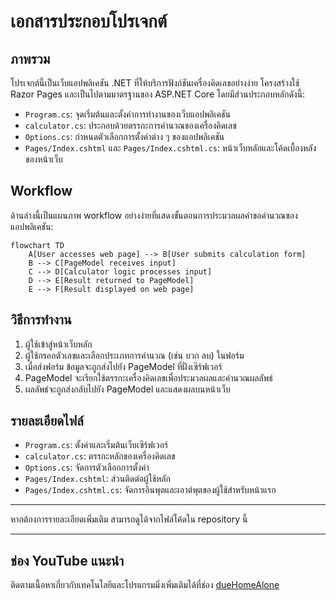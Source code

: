# เอกสารประกอบโปรเจกต์

## ภาพรวม

โปรเจกต์นี้เป็นเว็บแอปพลิเคชัน .NET ที่ให้บริการฟังก์ชันเครื่องคิดเลขอย่างง่าย โครงสร้างใช้ Razor Pages และเป็นไปตามมาตรฐานของ ASP.NET Core โดยมีส่วนประกอบหลักดังนี้:

- `Program.cs`: จุดเริ่มต้นและตั้งค่าการทำงานของเว็บแอปพลิเคชัน
- `calculator.cs`: ประกอบด้วยตรรกะการคำนวณของเครื่องคิดเลข
- `Options.cs`: กำหนดตัวเลือกการตั้งค่าต่าง ๆ ของแอปพลิเคชัน
- `Pages/Index.cshtml` และ `Pages/Index.cshtml.cs`: หน้าเว็บหลักและโค้ดเบื้องหลังของหน้าเว็บ

## Workflow

ด้านล่างนี้เป็นแผนภาพ workflow อย่างง่ายที่แสดงขั้นตอนการประมวลผลคำขอคำนวณของแอปพลิเคชัน:

```mermaid
flowchart TD
    A[User accesses web page] --> B[User submits calculation form]
    B --> C[PageModel receives input]
    C --> D[Calculator logic processes input]
    D --> E[Result returned to PageModel]
    E --> F[Result displayed on web page]
```

## วิธีการทำงาน

1. ผู้ใช้เข้าสู่หน้าเว็บหลัก
2. ผู้ใช้กรอกตัวเลขและเลือกประเภทการคำนวณ (เช่น บวก ลบ) ในฟอร์ม
3. เมื่อส่งฟอร์ม ข้อมูลจะถูกส่งไปยัง PageModel ที่ฝั่งเซิร์ฟเวอร์
4. PageModel จะเรียกใช้ตรรกะเครื่องคิดเลขเพื่อประมวลผลและคำนวณผลลัพธ์
5. ผลลัพธ์จะถูกส่งกลับไปยัง PageModel และแสดงผลบนหน้าเว็บ

## รายละเอียดไฟล์

- `Program.cs`: ตั้งค่าและเริ่มต้นเว็บเซิร์ฟเวอร์
- `calculator.cs`: ตรรกะหลักของเครื่องคิดเลข
- `Options.cs`: จัดการตัวเลือกการตั้งค่า
- `Pages/Index.cshtml`: ส่วนติดต่อผู้ใช้หลัก
- `Pages/Index.cshtml.cs`: จัดการอินพุตและเอาต์พุตของผู้ใช้สำหรับหน้าแรก

---

หากต้องการรายละเอียดเพิ่มเติม สามารถดูได้จากไฟล์โค้ดใน repository นี้

---

## ช่อง YouTube แนะนำ

ติดตามเนื้อหาเกี่ยวกับเทคโนโลยีและโปรแกรมมิ่งเพิ่มเติมได้ที่ช่อง [dueHomeAlone](https://www.youtube.com/@dueHomeAlone)

